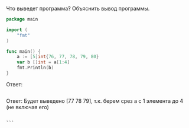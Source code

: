 Что выведет программа? Объяснить вывод программы.

```go
package main

import (
    "fmt"
)

func main() {
    a := [5]int{76, 77, 78, 79, 80}
    var b []int = a[1:4]
    fmt.Println(b)
}
```

Ответ:
```
````
Ответ:
Будет выведено [77 78 79], т.к. берем срез а с 1 элемента до 4 (не включая его)
````

```
